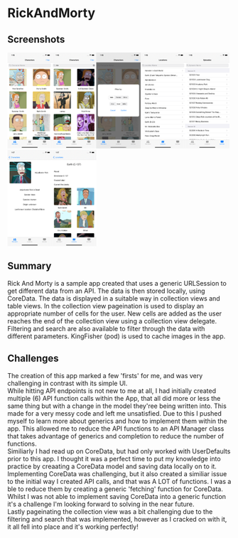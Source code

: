 # RickAndMorty

## Screenshots

<img src="https://github.com/mousaalwaraki/RickAndMorty/blob/master/Screenshots/1.png" width="100"><img src="https://github.com/mousaalwaraki/RickAndMorty/blob/master/Screenshots/2.png" width="100"><img src="https://github.com/mousaalwaraki/RickAndMorty/blob/master/Screenshots/3.png" width="100"><img src="https://github.com/mousaalwaraki/RickAndMorty/blob/master/Screenshots/4.png" width="100"><img src="https://github.com/mousaalwaraki/RickAndMorty/blob/master/Screenshots/5.png" width="100"><img src="https://github.com/mousaalwaraki/RickAndMorty/blob/master/Screenshots/6.png" width="100"><img src="https://github.com/mousaalwaraki/RickAndMorty/blob/master/Screenshots/7.png" width="100">  

## Summary

Rick And Morty is a sample app created that uses a generic URLSession to get different data from an API.
The data is then stored locally, using CoreData.
The data is displayed in a suitable way in collection views and table views. 
In the collection view pageination is used to display an appropriate number of cells for the user. New cells are added as the user reaches the end of the collection view using a collection view delegate.
Filtering and search are also available to filter through the data with different parameters.
KingFisher (pod) is used to cache images in the app.

## Challenges

The creation of this app marked a few 'firsts' for me, and was very challenging in contrast with its simple UI.     
While hitting API endpoints is not new to me at all, I had initially created multiple (6) API function calls within the App, that all did more or less the same thing but with a change in the model they'ree being written into. This made for a very messy code and left me unsatisfied. Due to this I pushed myself to learn more about generics and how to implement them within the app. This allowed me to reduce the API functions to an API Manager class that takes advantage of generics and completion to reduce the number of functions.     
Similiarly I had read up on CoreData, but had only worked with UserDefaults prior to this app. I thought it was a perfect time to put my knowledge into practice by creaating a CoreData model and saving data locally on to it.    
Implementing CoreData was challenging, but it also created a similiar issue to the initial way I created API calls, and that was A LOT of functions. I was a ble to reduce them by creating a generic 'fetching' function for CoreData. Whilst I was not able to implement saving CoreData into a generic function it's a challenge I'm looking forward to solving in the near future.   
Lastly pageinating the collection view was a bit challenging due to the filtering and search that was implemented, however as I cracked on with it, it all fell into place and it's working perfectly!
